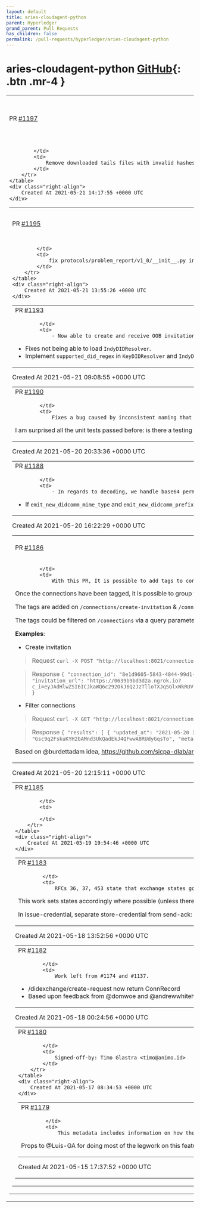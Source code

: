 ```yaml
---
layout: default
title: aries-cloudagent-python
parent: Hyperledger
grand_parent: Pull Requests
has_children: false
permalink: /pull-requests/hyperledger/aries-cloudagent-python
---
```


# aries-cloudagent-python <span class="fs-3 right-align">[GitHub](https://github.com/hyperledger/aries-cloudagent-python){: .btn .mr-4 }</span>


<div>
    <table>
        <tr>
            <td>
                PR <a href="https://github.com/hyperledger/aries-cloudagent-python/pull/1197" class=".btn">#1197</a>
            </td>
            <td>
                <b>
                    Changed retrieve_tails to delete invalid tails files after fetching
                </b>
            </td>
        </tr>
        <tr>
            <td>
                
            </td>
            <td>
                Remove downloaded tails files with invalid hashes. This fixes #1196
            </td>
        </tr>
    </table>
    <div class="right-align">
        Created At 2021-05-21 14:17:55 +0000 UTC
    </div>
</div>

<div>
    <table>
        <tr>
            <td>
                PR <a href="https://github.com/hyperledger/aries-cloudagent-python/pull/1195" class=".btn">#1195</a>
            </td>
            <td>
                <b>
                    Mitigate rich schema thirst
                </b>
            </td>
        </tr>
        <tr>
            <td>
                
            </td>
            <td>
                fix protocols/problem_report/v1_0/__init__.py internal_error() en passant: hadn't been creating compliant RFC 35 ProblemReport objects, resulting in cascading failure
            </td>
        </tr>
    </table>
    <div class="right-align">
        Created At 2021-05-21 13:55:26 +0000 UTC
    </div>
</div>

<div>
    <table>
        <tr>
            <td>
                PR <a href="https://github.com/hyperledger/aries-cloudagent-python/pull/1193" class=".btn">#1193</a>
            </td>
            <td>
                <b>
                    Fix: OOB Invitation against Public DIDs
                </b>
            </td>
        </tr>
        <tr>
            <td>
                
            </td>
            <td>
                - Now able to create and receive OOB invitations against public DIDs.
- Fixes not being able to load `IndyDIDResolver`.
- Implement `supported_did_regex` in `KeyDIDResolver` and `IndyDIDResolver`.
            </td>
        </tr>
    </table>
    <div class="right-align">
        Created At 2021-05-21 09:08:55 +0000 UTC
    </div>
</div>

<div>
    <table>
        <tr>
            <td>
                PR <a href="https://github.com/hyperledger/aries-cloudagent-python/pull/1190" class=".btn">#1190</a>
            </td>
            <td>
                <b>
                    Fix bug with problem report 2.0 handler and message family
                </b>
            </td>
        </tr>
        <tr>
            <td>
                
            </td>
            <td>
                Fixes a bug caused by inconsistent naming that would result in problem reports not being handled correctly by the receiving agent for `issue-credential-2.0`.

I am surprised all the unit tests passed before: is there a testing pattern I should be looking into to add one, or is this something that will/should be caught by the test harness?
            </td>
        </tr>
    </table>
    <div class="right-align">
        Created At 2021-05-20 20:33:36 +0000 UTC
    </div>
</div>

<div>
    <table>
        <tr>
            <td>
                PR <a href="https://github.com/hyperledger/aries-cloudagent-python/pull/1188" class=".btn">#1188</a>
            </td>
            <td>
                <b>
                    AIP-2 base64url consistency
                </b>
            </td>
        </tr>
        <tr>
            <td>
                
            </td>
            <td>
                - In regards to decoding, we handle base64 permissively, passing `urlsafe` as `True`.
- If `emit_new_didcomm_mime_type` and `emit_new_didcomm_prefix` arguments are set, send everything as base64url [updates `data_base64` accordingly] else leave eveything as it is.
closes #1108
            </td>
        </tr>
    </table>
    <div class="right-align">
        Created At 2021-05-20 16:22:29 +0000 UTC
    </div>
</div>

<div>
    <table>
        <tr>
            <td>
                PR <a href="https://github.com/hyperledger/aries-cloudagent-python/pull/1186" class=".btn">#1186</a>
            </td>
            <td>
                <b>
                    Tags on connection metadata
                </b>
            </td>
        </tr>
        <tr>
            <td>
                
            </td>
            <td>
                With this PR, It is possible to add tags to connections. The tags are saved as a metadata key-value on the connections record.
Once the connections have been tagged, it is possible to group them on tags.

The tags are added on `/connections/create-invitation` & `/connections/receive-invitation` via a query parameter called `tags` in the request.  The input is a string, it is possible to add multiple tags if they are separated by commas. 

The tags could be filtered on `/connections` via a query parameter called `tags` in the request. The input is a string, it is possible to filter by multiple tags if they are separated by commas.

**Examples**:

- Create invitation

> Request
`curl -X POST "http://localhost:8021/connections/create-invitation?tags=tag1%2Ctag3" -H "accept: application/json" -H "Content-Type: application/json" -d "{ }"`

> Response
`{
  "connection_id": "8e1d9605-5843-4844-99d1-96141329e006",
  "invitation": {
    "@type": "did:sov:BzCbsNYhMrjHiqZDTUASHg;spec/connections/1.0/invitation",
    "@id": "1b62e664-a8d9-4c97-bb7a-2ba3b5329ebb",
    "recipientKeys": [
      "Gsc9q2FskuKYH2bAMnd3UkQadEkJ4QFwwA8RUdyGqsTo"
    ],
    "label": "faber.agent",
    "serviceEndpoint": "https://0639b9bd3d2a.ngrok.io"
  },
  "invitation_url": "https://0639b9bd3d2a.ngrok.io?c_i=eyJAdHlwZSI6ICJkaWQ6c292OkJ6Q2JzTlloTXJqSGlxWkRUVUFTSGc7c3BlYy9jb25uZWN0aW9ucy8xLjAvaW52aXRhdGlvbiIsICJAaWQiOiAiMWI2MmU2NjQtYThkOS00Yzk3LWJiN2EtMmJhM2I1MzI5ZWJiIiwgInJlY2lwaWVudEtleXMiOiBbIkdzYzlxMkZza3VLWUgyYkFNbmQzVWtRYWRFa0o0UUZ3d0E4UlVkeUdxc1RvIl0sICJsYWJlbCI6ICJmYWJlci5hZ2VudCIsICJzZXJ2aWNlRW5kcG9pbnQiOiAiaHR0cHM6Ly8wNjM5YjliZDNkMmEubmdyb2suaW8ifQ=="
}`

- Filter connections

> Request
`curl -X GET "http://localhost:8021/connections?tags=tag1" -H "accept: application/json"`

> Response
`{
  "results": [
    {
      "updated_at": "2021-05-20 12:06:41.865730Z",
      "created_at": "2021-05-20 12:06:41.865730Z",
      "accept": "manual",
      "rfc23_state": "invitation-sent",
      "their_role": "invitee",
      "routing_state": "none",
      "state": "invitation",
      "invitation_mode": "once",
      "connection_id": "8e1d9605-5843-4844-99d1-96141329e006",
      "invitation_key": "Gsc9q2FskuKYH2bAMnd3UkQadEkJ4QFwwA8RUdyGqsTo",
      "metadata": {
        "tags": [
          "tag1",
          "tag3"
        ]
      }
    }
  ]
}`

Based on @burdettadam idea, https://github.com/sicpa-dlab/aries-cloudagent-python/issues/49.
            </td>
        </tr>
    </table>
    <div class="right-align">
        Created At 2021-05-20 12:15:11 +0000 UTC
    </div>
</div>

<div>
    <table>
        <tr>
            <td>
                PR <a href="https://github.com/hyperledger/aries-cloudagent-python/pull/1185" class=".btn">#1185</a>
            </td>
            <td>
                <b>
                    Issue cred store cred done
                </b>
            </td>
        </tr>
        <tr>
            <td>
                
            </td>
            <td>
                
            </td>
        </tr>
    </table>
    <div class="right-align">
        Created At 2021-05-19 19:54:46 +0000 UTC
    </div>
</div>

<div>
    <table>
        <tr>
            <td>
                PR <a href="https://github.com/hyperledger/aries-cloudagent-python/pull/1183" class=".btn">#1183</a>
            </td>
            <td>
                <b>
                    Align with rfcs for error states in issue cred and present proof
                </b>
            </td>
        </tr>
        <tr>
            <td>
                
            </td>
            <td>
                RFCs 36, 37, 453 state that exchange states go to null on both sides on error; 454 uses "abandoned".

This work sets states accordingly where possible (unless there is no such record or the problem is storage itself), but does not (yet) send problem reports - that's another PR for the near-ish future.

In issue-credential, separate store-credential from send-ack: whether storage succeeds or fails, the protocol owes an ack because acknowledgement is to credential receipt, not storage.
            </td>
        </tr>
    </table>
    <div class="right-align">
        Created At 2021-05-18 13:52:56 +0000 UTC
    </div>
</div>

<div>
    <table>
        <tr>
            <td>
                PR <a href="https://github.com/hyperledger/aries-cloudagent-python/pull/1182" class=".btn">#1182</a>
            </td>
            <td>
                <b>
                    DIDX create-request [return ConnRecord]
                </b>
            </td>
        </tr>
        <tr>
            <td>
                
            </td>
            <td>
                Work left from #1174 and #1137.

- /didexchange/create-request now return ConnRecord
- Based upon feedback from @domwoe and  @andrewwhitehead, this will make it more consistent
            </td>
        </tr>
    </table>
    <div class="right-align">
        Created At 2021-05-18 00:24:56 +0000 UTC
    </div>
</div>

<div>
    <table>
        <tr>
            <td>
                PR <a href="https://github.com/hyperledger/aries-cloudagent-python/pull/1180" class=".btn">#1180</a>
            </td>
            <td>
                <b>
                    fix: use injected document loader for pyld calls
                </b>
            </td>
        </tr>
        <tr>
            <td>
                
            </td>
            <td>
                Signed-off-by: Timo Glastra <timo@animo.id>
            </td>
        </tr>
    </table>
    <div class="right-align">
        Created At 2021-05-17 08:34:53 +0000 UTC
    </div>
</div>

<div>
    <table>
        <tr>
            <td>
                PR <a href="https://github.com/hyperledger/aries-cloudagent-python/pull/1179" class=".btn">#1179</a>
            </td>
            <td>
                <b>
                    Add `resolve_with_metadata` method to DID resolver
                </b>
            </td>
        </tr>
        <tr>
            <td>
                
            </td>
            <td>
                This metadata includes information on how the DID was resolved, enabling the caller to make decisions about whether it accepts DID Documents resolved remotely or from a particular resolver, etc.

Props to @Luis-GA for doing most of the legwork on this feature.
            </td>
        </tr>
    </table>
    <div class="right-align">
        Created At 2021-05-15 17:37:52 +0000 UTC
    </div>
</div>

